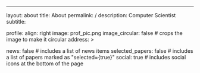 ---
layout: about
title: About
permalink: /
description: Computer Scientist
subtitle: 

profile:
  align: right
  image: prof_pic.png
  image_circular: false # crops the image to make it circular
  address: >
   

news: false  # includes a list of news items
selected_papers: false # includes a list of papers marked as "selected={true}"
social: true  # includes social icons at the bottom of the page
